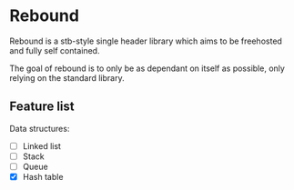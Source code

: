 # Rebound

Rebound is a stb-style single header library which aims to be freehosted and fully self contained.

The goal of rebound is to only be as dependant on itself as possible, only relying on the standard library.

## Feature list

Data structures:

- [ ] Linked list
- [ ] Stack
- [ ] Queue
- [x] Hash table
